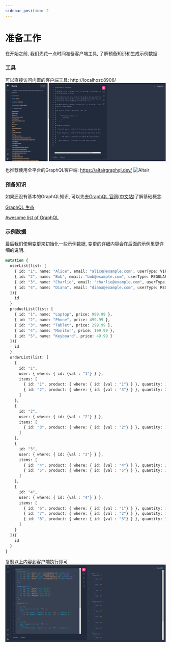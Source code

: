 ```yaml
---
sidebar_position: 2
---
```


# 准备工作
在开始之前, 我们先花一点时间准备客户端工具, 了解预备知识和生成示例数据.

### 工具
可以直接访问内置的客户端工具: http://localhost:8906/
![graphiQL](./img/graphiQL.png "graphiQL")

也推荐使用全平台的GraphQL客户端: https://altairgraphql.dev/
![Altair](https://altairgraphql.dev/assets/img/app-shot.png "Altair")

### 预备知识
如果还没有基本的GraphQL知识, 可以先去[GraphQL 官网](https://graphql.org/)([中文站](https://graphql.cn/))了解基础概念.

[GraphQL 生态](https://www.howtographql.com/)

[Awesome list of GraphQL](https://github.com/chentsulin/awesome-graphql/)

### 示例数据
最后我们使用[变更](/docs/guide/mutation)来初始化一些示例数据, 变更的详细内容会在后面的示例里更详细的说明.
```graphql
mutation {
  userList(list: [
    { id: "1", name: "Alice", email: "alice@example.com", userType: VIP },
    { id: "2", name: "Bob", email: "bob@example.com", userType: REGULAR },
    { id: "3", name: "Charlie", email: "charlie@example.com", userType: VIP },
    { id: "4", name: "Diana", email: "diana@example.com", userType: REGULAR }
  ]){
    id
  }
  productList(list: [
    { id: "1", name: "Laptop", price: 999.99 },
    { id: "2", name: "Phone", price: 499.99 },
    { id: "3", name: "Tablet", price: 299.99 },
    { id: "4", name: "Monitor", price: 199.99 },
    { id: "5", name: "Keyboard", price: 49.99 }
  ]){
    id
  }
  orderList(list: [
    {
      id: "1",
      user: { where: { id: {val : "1"} } },
      items: [
        { id: "1", product: { where: { id: {val : "1"} } }, quantity: 1 },
        { id: "2", product: { where: { id: {val : "3"} } }, quantity: 2 }
      ]
    },
    {
      id: "2",
      user: { where: { id: {val : "2"} } },
      items: [
        { id: "3", product: { where: { id: {val : "2"} } }, quantity: 1 }
      ]
    },
    {
      id: "3",
      user: { where: { id: {val : "3"} } },
      items: [
        { id: "4", product: { where: { id: {val : "4"} } }, quantity: 2 },
        { id: "5", product: { where: { id: {val : "5"} } }, quantity: 3 }
      ]
    },
    {
      id: "4",
      user: { where: { id: {val : "4"} } },
      items: [
        { id: "6", product: { where: { id: {val : "1"} } }, quantity: 1 },
        { id: "7", product: { where: { id: {val : "2"} } }, quantity: 1 },
        { id: "8", product: { where: { id: {val : "3"} } }, quantity: 1 }
      ]
    }
  ]){
    id
  }
}
```

复制以上内容到客户端执行即可
![example data](./img/mutationExampleData.png "example data")

